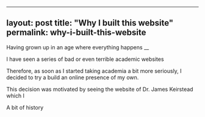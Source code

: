 
---
layout: post
title: "Why I built this website"
permalink: why-i-built-this-website
---

Having grown up in an age where everything happens __ 

I have seen a series of bad or even terrible academic websites

Therefore, as soon as I started taking academia a bit more seriously, I decided to try a build an online presence of my own.

This decision was motivated by seeing the website of Dr. James Keirstead which I 

A bit of history

